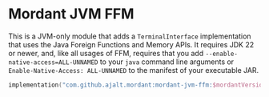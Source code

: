 # Mordant JVM FFM

This is a JVM-only module that adds a `TerminalInterface` implementation that uses the Java Foreign
Functions and Memory APIs. It requires JDK 22 or newer, and, like all usages of FFM, requires that
you add `--enable-native-access=ALL-UNNAMED` to your `java` command line arguments or
`Enable-Native-Access: ALL-UNNAMED` to the manifest of your executable JAR.

```kotlin
implementation("com.github.ajalt.mordant:mordant-jvm-ffm:$mordantVersion")
```
